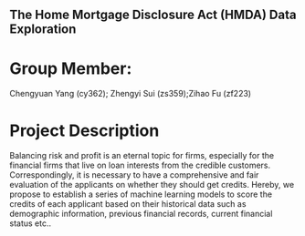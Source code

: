 ## The Home Mortgage Disclosure Act (HMDA) Data Exploration
# Group Member: 
Chengyuan Yang (cy362); Zhengyi Sui (zs359);Zihao Fu (zf223)
# Project Description
Balancing risk and profit is an eternal topic for firms, especially for the financial firms that live on loan interests from the credible customers. Correspondingly, it is necessary to have a comprehensive and fair evaluation of the applicants on whether they should get credits. Hereby, we propose to establish a series of machine learning models to score the credits of each applicant based on their historical data such as demographic information, previous financial records, current financial status etc.. 
